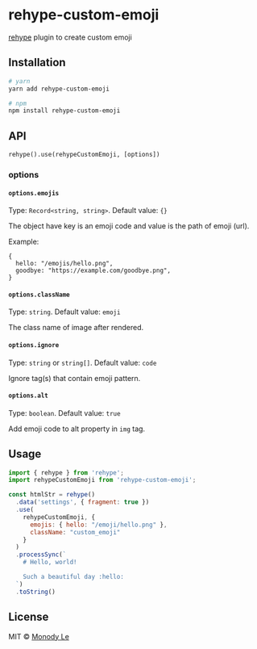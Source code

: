 # rehype-custom-emoji

[rehype] plugin to create custom emoji

[rehype]: https://github.com/wooorm/rehype

## Installation

```bash
# yarn
yarn add rehype-custom-emoji

# npm
npm install rehype-custom-emoji
```

## API

`rehype().use(rehypeCustomEmoji, [options])`

### options

#### `options.emojis`

Type: `Record<string, string>`. Default value: `{}`

The object have key is an emoji code and value is the path of emoji (url).

Example:
```
{
  hello: "/emojis/hello.png",
  goodbye: "https://example.com/goodbye.png",
}
```

#### `options.className`

Type: `string`. Default value: `emoji`

The class name of image after rendered.

#### `options.ignore`

Type: `string` or `string[]`. Default value: `code`

Ignore tag(s) that contain emoji pattern.

#### `options.alt`

Type: `boolean`. Default value: `true`

Add emoji code to alt property in `img` tag.

## Usage

```js
import { rehype } from 'rehype';
import rehypeCustomEmoji from 'rehype-custom-emoji';

const htmlStr = rehype()
  .data('settings', { fragment: true })
  .use(
    rehypeCustomEmoji, {
      emojis: { hello: "/emoji/hello.png" },
      className: "custom_emoji"
    }
  )
  .processSync(`
    # Hello, world!

    Such a beautiful day :hello:
  `)
  .toString()
```

## License

MIT &copy; [Monody Le]

[Monody Le]: https://github.com/monodyle/
